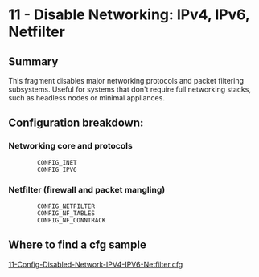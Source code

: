 # 11 - Disable Networking: IPv4, IPv6, Netfilter

## Summary

This fragment disables major networking protocols and packet filtering subsystems. Useful for systems that don't require full networking stacks, such as headless nodes or minimal appliances.

## Configuration breakdown:

### Networking core and protocols

```none
        CONFIG_INET
        CONFIG_IPV6
```

### Netfilter (firewall and packet mangling)

```none
        CONFIG_NETFILTER
        CONFIG_NF_TABLES
        CONFIG_NF_CONNTRACK
```


## Where to find a cfg sample


[11-Config-Disabled-Network-IPV4-IPV6-Netfilter.cfg](../../beagle-board/6.6.32/packaging/11-Config-Disabled-Network-IPV4-IPV6-Netfilter.cfg)